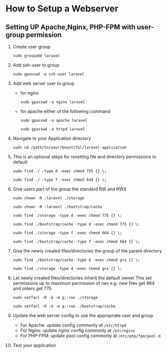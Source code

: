 # How to Setup a Webserver

## Setting UP Apache,Nginx, PHP-FPM with user-group permission

1. Create user group

   `sudo groupadd laravel`

2. Add ssh-user to group

   `sudo gpasswd -a ssh-user laravel`

3. Add web server user to group

   - for nginx

     `sudo gpasswd -a nginx laravel`

   - for apache either of the following command

     `sudo gpasswd -a apache laravel`

     `sudo gpasswd -a httpd laravel`

4. Navigate to your Application directory

   `sudo cd /path/to/your/beautiful/laravel-application`

5. This is an optional steps for resetting file and directory permissions to default

   `sudo find ./ -type d -exec chmod 755 {} \;`

   `sudo find ./ -type f -exec chmod 644 {} \;`

6. Give users part of the group the standard RW and RWX

   `sudo chown -R :laravel ./storage`

   `sudo chown -R :laravel ./bootstrap/cache`

   `sudo find ./storage -type d -exec chmod 775 {} \;`

   `sudo find ./bootstrap/cache -type d -exec chmod 775 {} \;`

   `sudo find ./storage -type f -exec chmod 664 {} \;`

   `sudo find ./bootstrap/cache -type f -exec chmod 664 {} \;`

7. Give the newly created files/directories the group of the parent directory

   `sudo find ./bootstrap/cache -type d -exec chmod g+s {} \;`

   `sudo find ./storage -type d -exec chmod g+s {} \;`

8. Let newly created files/directories inherit the default owner
   This set permissions up to maximum permission of rwx e.g. new files get 664 and olders get 775

   `sudo setfacl -R -d -m g::rwx ./storage`

   `sudo setfacl -R -d -m g::rwx ./bootstrap/cache`

9. Update the web server config to use the appropriate user and group
   - For Apache: update config commonly at `/etc/httpd`
   - For Nginx: update nginx config commonly at `/etc/nginx`
   - For PHP-FPM: update pool config commonly at `/etc/php/fpm/pool.d`
10. Test your application
